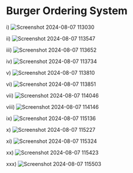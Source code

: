 # Burger Ordering System
 
i) ![Screenshot 2024-08-07 113030](https://github.com/user-attachments/assets/e19b4f5a-e257-4082-84d2-d02d8c29cf9e)

ii) ![Screenshot 2024-08-07 113547](https://github.com/user-attachments/assets/eef627f6-5fbf-45d7-bd7a-76f9e94f1d2d)

iii) ![Screenshot 2024-08-07 113652](https://github.com/user-attachments/assets/eacde8f6-3ff5-4b02-82dd-9ffe93f2e5cd)

iv) ![Screenshot 2024-08-07 113734](https://github.com/user-attachments/assets/076ba775-94e1-4536-a394-69a955be7843)

v) ![Screenshot 2024-08-07 113810](https://github.com/user-attachments/assets/704c5fc1-dd33-4c0c-afd3-64e3d525c8c6)

vi) ![Screenshot 2024-08-07 113851](https://github.com/user-attachments/assets/7323016b-ff36-4b46-9462-fbebb4f5026c)

vii) ![Screenshot 2024-08-07 114046](https://github.com/user-attachments/assets/0cf90221-0708-4714-846b-a0c96941f103)

viii) ![Screenshot 2024-08-07 114146](https://github.com/user-attachments/assets/0b5d7445-8093-41cc-b3f5-50989a160797)

ix) ![Screenshot 2024-08-07 115136](https://github.com/user-attachments/assets/6f32f2e1-1b78-4b63-8154-525972657bd8)

x) ![Screenshot 2024-08-07 115227](https://github.com/user-attachments/assets/1521a3ff-982f-413e-ad2e-a98bd326d212)

xi) ![Screenshot 2024-08-07 115324](https://github.com/user-attachments/assets/7357b296-20e4-41b9-8968-adaf5de691eb)

xx) ![Screenshot 2024-08-07 115423](https://github.com/user-attachments/assets/37beaaf3-0b6e-4682-bcb6-bd5a00b534fe)

xxx) ![Screenshot 2024-08-07 115503](https://github.com/user-attachments/assets/e7058676-4134-4d4e-acb4-8decccb18a0c)


